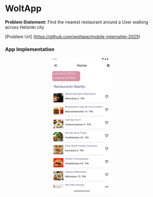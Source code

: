   # WoltApp 
  
**Problem Statement:** Find the nearest restaurant around a User walking across  Helsinki city

[Problem Url] (https://github.com/woltapp/mobile-internship-2025) 

### App Implementation

<p align="center"">
<img src="screenshots/screenshot_2.png"  width="200"/>
</p>
